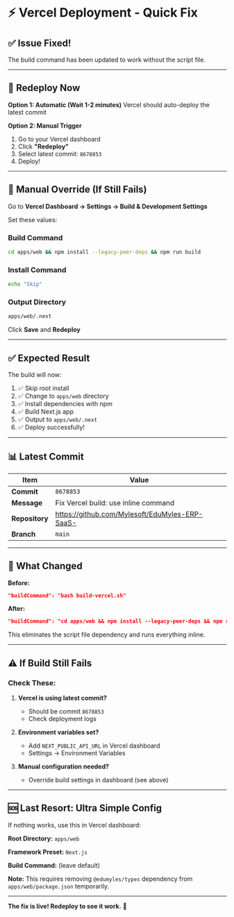 # ⚡ Vercel Deployment - Quick Fix

## ✅ Issue Fixed!

The build command has been updated to work without the script file.

---

## 🚀 Redeploy Now

**Option 1: Automatic (Wait 1-2 minutes)**
Vercel should auto-deploy the latest commit

**Option 2: Manual Trigger**
1. Go to your Vercel dashboard
2. Click **"Redeploy"**
3. Select latest commit: `8678853`
4. Deploy!

---

## 🔧 Manual Override (If Still Fails)

Go to **Vercel Dashboard → Settings → Build & Development Settings**

Set these values:

### Build Command
```bash
cd apps/web && npm install --legacy-peer-deps && npm run build
```

### Install Command
```bash
echo "Skip"
```

### Output Directory
```bash
apps/web/.next
```

Click **Save** and **Redeploy**

---

## ✅ Expected Result

The build will now:
1. ✅ Skip root install
2. ✅ Change to `apps/web` directory
3. ✅ Install dependencies with npm
4. ✅ Build Next.js app
5. ✅ Output to `apps/web/.next`
6. ✅ Deploy successfully!

---

## 📊 Latest Commit

| Item | Value |
|------|-------|
| **Commit** | `8678853` |
| **Message** | Fix Vercel build: use inline command |
| **Repository** | https://github.com/Mylesoft/EduMyles-ERP-SaaS- |
| **Branch** | `main` |

---

## 🎯 What Changed

**Before:**
```json
"buildCommand": "bash build-vercel.sh"
```

**After:**
```json
"buildCommand": "cd apps/web && npm install --legacy-peer-deps && npm run build"
```

This eliminates the script file dependency and runs everything inline.

---

## ⚠️ If Build Still Fails

### Check These:

1. **Vercel is using latest commit?**
   - Should be commit `8678853`
   - Check deployment logs

2. **Environment variables set?**
   - Add `NEXT_PUBLIC_API_URL` in Vercel dashboard
   - Settings → Environment Variables

3. **Manual configuration needed?**
   - Override build settings in dashboard (see above)

---

## 🆘 Last Resort: Ultra Simple Config

If nothing works, use this in Vercel dashboard:

**Root Directory:** `apps/web`

**Framework Preset:** `Next.js`

**Build Command:** (leave default)

**Note:** This requires removing `@edumyles/types` dependency from `apps/web/package.json` temporarily.

---

**The fix is live! Redeploy to see it work.** 🎉
